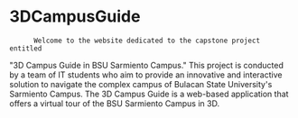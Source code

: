 # 3DCampusGuide 
          Welcome to the website dedicated to the capstone project entitled
  "3D Campus Guide in BSU Sarmiento Campus." This project is
  conducted by a team of IT students who aim to provide an
  innovative and interactive solution to navigate the complex campus
  of Bulacan State University's Sarmiento Campus. The 3D Campus
  Guide is a web-based application that offers a virtual tour of the
  BSU Sarmiento Campus in 3D.
